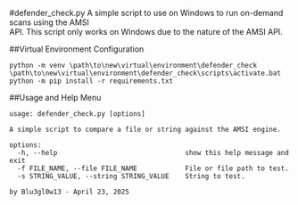 #defender_check.py
A simple script to use on Windows to run on-demand scans using the AMSI  
API. This script only works on Windows due to the nature of the AMSI API.

##Virtual Environment Configuration
```
python -m venv \path\to\new\virtual\environment\defender_check
\path\to\new\virtual\environment\defender_check\scripts\activate.bat
python -m pip install -r requirements.txt
```

##Usage and Help Menu
```
usage: defender_check.py [options]

A simple script to compare a file or string against the AMSI engine.

options:
  -h, --help                                show this help message and exit
  -f FILE_NAME, --file FILE_NAME            File or file path to test.
  -s STRING_VALUE, --string STRING_VALUE    String to test.

by Blu3gl0w13 - April 23, 2025
```
